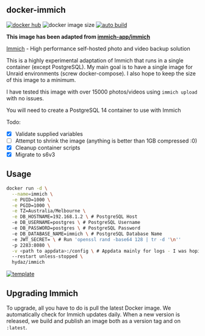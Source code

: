 ## docker-immich

[![docker hub](https://img.shields.io/badge/docker_hub-link-blue?style=for-the-badge&logo=docker)](https://hub.docker.com/r/hydaz/immich) ![docker image size](https://img.shields.io/docker/image-size/hydaz/immich?style=for-the-badge&logo=docker) [![auto build](https://img.shields.io/badge/docker_builds-automated-blue?style=for-the-badge&logo=docker?color=d1aa67)](https://github.com/hydazz/docker-immich/actions?query=workflow%3A"Auto+Builder+CI")

**This image has been adapted from [immich-app/immich](https://github.com/immich-app/immich/)**

[Immich](https://immich.app/) - High performance self-hosted photo and video backup solution

This is a highly experimental adaptation of Immich that runs in a single container (except PostgreSQL).
My main goal is to have a single image for Unraid environments (screw docker-compose). I also hope to keep the size of this image to a minimum.

I have tested this image with over 15000 photos/videos using `immich upload` with no issues.

You will need to create a PostgreSQL 14 container to use with Immich

Todo:

- [x] Validate supplied variables
- [ ] Attempt to shrink the image (anything is better than 1GB compressed :0)
- [x] Cleanup container scripts
- [x] Migrate to s6v3

## Usage

```bash
docker run -d \
  --name=immich \
  -e PUID=1000 \
  -e PGID=1000 \
  -e TZ=Australia/Melbourne \
  -e DB_HOSTNAME=192.168.1.2 \ # PostgreSQL Host
  -e DB_USERNAME=postgres \ # PostgreSQL Username
  -e DB_PASSWORD=postgres \ # PostgreSQL Password
  -e DB_DATABASE_NAME=immich \ # PostgreSQL Database Name
  -e JWT_SECRET= \ # Run 'openssl rand -base64 128 | tr -d '\n''
  -p 2283:8080 \
  -v <path to appdata>:/config \ # Appdata mainly for logs - I was hoping to get PostgreSQL into the image as well but seems like a mission
  --restart unless-stopped \
  hydaz/immich
```

[![template](https://img.shields.io/badge/unraid_template-ff8c2f?style=for-the-badge&logo=docker?color=d1aa67)](https://github.com/hydazz/docker-templates/blob/main/hydaz/immich.xml)

## Upgrading Immich

To upgrade, all you have to do is pull the latest Docker image. We automatically check for Immich updates daily. When a new version is released, we build and publish an image both as a version tag and on `:latest`.
